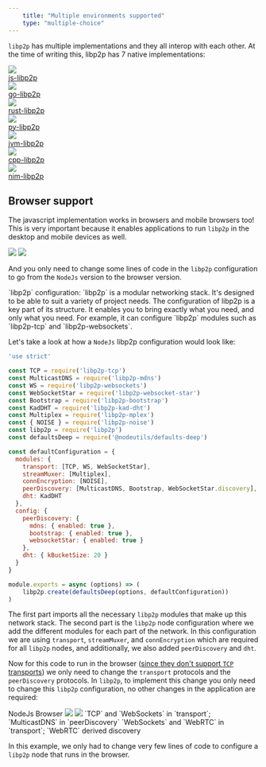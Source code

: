 ```yaml
---
    title: "Multiple environments supported"
    type: "multiple-choice"
---
```


`libp2p` has multiple implementations and they all interop with each other.
At the time of writing this, libp2p has 7 native implementations:

<div class="flex justify-center items-center flex-wrap mv2">
    <a href="https://github.com/libp2p/js-libp2p" target="__blank" class="flex justify-center items-center no-underline ma2 navy ph4-ns ph3 pv3-ns pv2 br3 bg-near-white">
        <img src="/tutorial-assets/T0009L05-js-logo.png" class="mr2  w2">
        <div class="f4 b">js-libp2p</div>
    </a>
    <a href="https://github.com/libp2p/go-libp2p" target="__blank" class="flex justify-center items-center no-underline ma2 navy ph4-ns ph3 pv3-ns pv2 br3 bg-near-white">
        <img src="/tutorial-assets/T0009L05-go-lang-logo.png" class="mr2  w2">
        <div class="f4 b">go-libp2p</div>
    </a>
    <a href="https://github.com/libp2p/rust-libp2p" target="__blank" class="flex justify-center items-center no-underline ma2 navy ph4-ns ph3 pv3-ns pv2 br3 bg-near-white">
        <img src="/tutorial-assets/T0009L05-rust-logo.png" class="mr2  w2">
        <div class="f4 b">rust-libp2p</div>
    </a>
    <a href="https://github.com/libp2p/py-libp2p" target="__blank" class="flex justify-center items-center no-underline ma2 navy ph4-ns ph3 pv3-ns pv2 br3 bg-near-white">
        <img src="/tutorial-assets/T0009L05-py-logo.png" class="mr2  w2">
        <div class="f4 b">py-libp2p</div>
    </a>
    <a href="https://github.com/libp2p/jvm-libp2p" target="__blank" class="flex justify-center items-center no-underline ma2 navy ph4-ns ph3 pv3-ns pv2 br3 bg-near-white">
        <img src="/tutorial-assets/T0009L05-jvm-logo.png" class="mr2  w2">
        <div class="f4 b">jvm-libp2p</div>
    </a>
    <a href="https://github.com/libp2p/cpp-libp2p" target="__blank" class="flex justify-center items-center no-underline ma2 navy ph4-ns ph3 pv3-ns pv2 br3 bg-near-white">
        <img src="/tutorial-assets/T0009L05-cpp-logo.png" class="mr2  w2">
        <div class="f4 b">cpp-libp2p</div>
    </a>
    <a href="https://github.com/status-im/nim-libp2p" target="__blank" class="flex justify-center items-center no-underline ma2 navy ph4-ns ph3 pv3-ns pv2 br3 bg-near-white">
        <img src="/tutorial-assets/T0009L05-nim-logo.svg" class="mr2  w2">
        <div class="f4 b">nim-libp2p</div>
    </a>
</div>



## Browser support


The javascript implementation works in browsers and mobile browsers too! This is very important because it enables applications to run `libp2p` in the desktop and mobile devices as well.

<div class="flex justify-center items-center mv4">
    <img class="w-60" src="/tutorial-assets/T0009L05-libp2p-browser.png">
    <img class="w-30" src="/tutorial-assets/T0009L05-libp2p-browser-mobile.png">
</div>

And you only need to change some lines of code in the `libp2p` configuration to go from the `NodeJs` version to the browser version.

<div class="pa3 bg-near-white i">
    <span class="b f5">`libp2p` configuration: </span> <span> `libp2p` is a modular networking stack. It's designed to be able to suit a variety of project needs. The configuration of libp2p is a key part of its structure. It enables you to bring exactly what you need, and only what you need. For example, it can configure `libp2p` modules such as `libp2p-tcp` and `libp2p-websockets`.</span>
</div>

Let's take a look at how a `NodeJs` libp2p configuration would look like:

```js
'use strict'

const TCP = require('libp2p-tcp')
const MulticastDNS = require('libp2p-mdns')
const WS = require('libp2p-websockets')
const WebSocketStar = require('libp2p-websocket-star')
const Bootstrap = require('libp2p-bootstrap')
const KadDHT = require('libp2p-kad-dht')
const Multiplex = require('libp2p-mplex')
const { NOISE } = require('libp2p-noise')
const libp2p = require('libp2p')
const defaultsDeep = require('@nodeutils/defaults-deep')

const defaultConfiguration = {
  modules: {
    transport: [TCP, WS, WebSocketStar],
    streamMuxer: [Multiplex],
    connEncryption: [NOISE],
    peerDiscovery: [MulticastDNS, Bootstrap, WebSocketStar.discovery],
    dht: KadDHT
  },
  config: {
    peerDiscovery: {
      mdns: { enabled: true },
      bootstrap: { enabled: true },
      websocketStar: { enabled: true }
    },
    dht: { kBucketSize: 20 }
  }
}

module.exports = async (options) => (
    libp2p.create(defaultsDeep(options, defaultConfiguration))
)
```

The first part imports all the necessary `libp2p` modules that make up this network stack.
The second part is the `libp2p` node configuration where we add the different modules for each part of the network. In this configuration we are using `transport`, `streamMuxer`, and `connEncryption` which are required for all `libp2p` nodes, and additionally, we also added `peerDiscovery` and `dht`.

Now for this code to run in the browser ([since they don't support `TCP` transports](https://github.com/libp2p/js-libp2p/blob/master/doc/CONFIGURATION.md#transport)) we only need to change the `transport` protocols and the `peerDiscovery` protocols. In `libp2p`, to implement this change you only need to change this `libp2p` configuration, no other changes in the application are required:


<div class="flex justify-center mv5 flex-wrap">
    <span class="tc b f6 w-50">NodeJs</span>
    <span class="tc b f6 w-50">Browser</span>
    <img class="w-50 mv3" src="/tutorial-assets/T0009L05-libp2p-configuration-diff-node.png">
    <img class="w-50 mv3" src="/tutorial-assets/T0009L05-libp2p-configuration-diff-browser.png">
    <span class="tc f6 ph4 w-50">`TCP` and `WebSockets` in `transport`; `MulticastDNS` in `peerDiscovery`</span>
    <span class="tc f6 ph4 w-50">`WebSockets` and `WebRTC` in `transport`; `WebRTC` derived discovery</span>
</div>

In this example, we only had to change very few lines of code to configure a `libp2p` node that runs in the browser.
